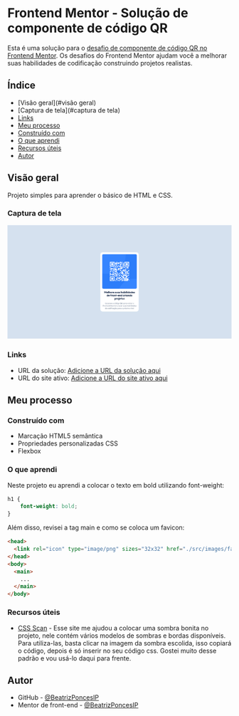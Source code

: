 # Frontend Mentor - Solução de componente de código QR

Esta é uma solução para o [desafio de componente de código QR no Frontend Mentor](https://www.frontendmentor.io/challenges/qr-code-component-iux_sIO_H). Os desafios do Frontend Mentor ajudam você a melhorar suas habilidades de codificação construindo projetos realistas.

## Índice

- [Visão geral](#visão geral)
- [Captura de tela](#captura de tela)
- [Links](#links)
- [Meu processo](#meu-processo)
- [Construído com](#construído-com)
- [O que aprendi](#o-que-aprendi)
- [Recursos úteis](#recursos-úteis)
- [Autor](#autor)

## Visão geral
Projeto simples para aprender o básico de HTML e CSS.

### Captura de tela

![](./prints/captura%20de%20tela.png)

### Links

- URL da solução: [Adicione a URL da solução aqui](https://your-solution-url.com)
- URL do site ativo: [Adicione a URL do site ativo aqui](https://your-live-site-url.com)

## Meu processo

### Construído com

- Marcação HTML5 semântica
- Propriedades personalizadas CSS
- Flexbox

### O que aprendi

Neste projeto eu aprendi a colocar o texto em bold utilizando font-weight: 
```css
h1 {
    font-weight: bold;
}
```

Além disso, revisei a tag main e como se coloca um favicon:
```html
<head>
  <link rel="icon" type="image/png" sizes="32x32" href="./src/images/favicon-32x32.png">
</head>
<body>
  <main>
    ...
  </main>
</body>
```

### Recursos úteis

- [CSS Scan](https://getcssscan.com/css-box-shadow-examples) - Esse site me ajudou a colocar uma sombra bonita no projeto, nele contém vários modelos de sombras e bordas disponíveis. Para utiliza-las, basta clicar na imagem da sombra escolida, isso copiará o código, depois é só inserir no seu código css. Gostei muito desse padrão e vou usá-lo daqui para frente.

## Autor

- GitHub - [@BeatrizPoncesIP](https://github.com/BeatrizPoncesIP)
- Mentor de front-end - [@BeatrizPoncesIP](https://www.frontendmentor.io/profile/BeatrizPoncesIP)
